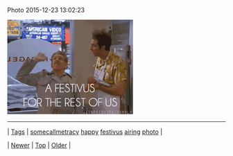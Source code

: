 <!--
title: Photo 2015-12-23 13
date: 2020-06-28T15:27:00.104Z
tags: somecallmetracy, happy, festivus, airing, photo
-->


Photo 2015-12-23 13:02:23

![](135775272569-0.gif)

<!--BOTTOM-POST-NAVIGATION-->
---

| [Tags](tags.md) | [somecallmetracy](tag-somecallmetracy.md) [happy](tag-happy.md) [festivus](tag-festivus.md) [airing](tag-airing.md) [photo](tag-photo.md) |

| [Newer](135771927139.md) | [Top](index.md) | [Older](135829993950.md) |